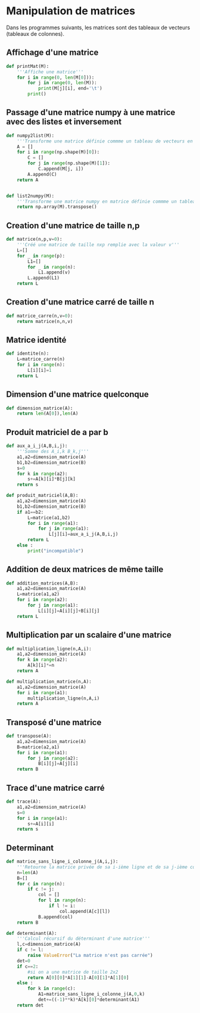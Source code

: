 # Manipulation de matrices

Dans les programmes suivants, les matrices sont des tableaux de vecteurs (tableaux de colonnes).

## Affichage d'une matrice

```python
def printMat(M):
    '''Affiche une matrice'''
    for i in range(0, len(M[0])):
        for j in range(0, len(M)):
            print(M[j][i], end='\t')
        print()
```

## Passage d'une matrice numpy à une matrice avec des listes et inversement

```python
def numpy2list(M):
    '''Transforme une matrice définie commme un tableau de vecteurs en matrice numpy'''
    A = []
    for i in range(np.shape(M)[0]):
        C = []
        for j in range(np.shape(M)[1]):
            C.append(M[j, i])
        A.append(C)
    return A


def list2numpy(M):
    '''Transforme une matrice numpy en matrice définie commme un tableau de vecteurs'''
    return np.array(M).transpose()
```

## Creation d'une matrice de taille n,p

```python
def matrice(n,p,v=0):
    '''Créé une matrice de taille nxp remplie avec la valeur v'''
    L=[]
    for _ in range(p):
        L1=[]
        for _ in range(n):
            L1.append(v)
        L.append(L1)
    return L
```

## Creation d'une matrice carré de taille n

```python
def matrice_carre(n,v=0):
    return matrice(n,n,v)
```

## Matrice identité

```python
def identite(n):
    L=matrice_carre(n)
    for i in range(n):
        L[i][i]=1
    return L
```

## Dimension d'une matrice quelconque

```python
def dimension_matrice(A):
    return len(A[0]),len(A)
```

## Produit matriciel de a par b

```python
def aux_a_i_j(A,B,i,j):
    '''Somme des A_i,k B_k,j'''
    a1,a2=dimension_matrice(A)
    b1,b2=dimension_matrice(B)
    s=0
    for k in range(a2):
        s+=A[k][i]*B[j][k]
    return s

def produit_matriciel(A,B):
    a1,a2=dimension_matrice(A)
    b1,b2=dimension_matrice(B)
    if a1==b2:
        L=matrice(a1,b2)
        for i in range(a1):
            for j in range(a1):
                L[j][i]=aux_a_i_j(A,B,i,j)
        return L
    else :
        print("incompatible")
```

## Addition de deux matrices de même taille

```python
def addition_matrices(A,B):
    a1,a2=dimension_matrice(A)
    L=matrice(a1,a2)
    for i in range(a2):
        for j in range(a1):
            L[i][j]=A[i][j]+B[i][j]
    return L
```

## Multiplication par un scalaire d'une matrice

```python
def multiplication_ligne(n,A,i):
    a1,a2=dimension_matrice(A)
    for k in range(a2):
        A[k][i]*=n
    return A

def multiplication_matrice(n,A):
    a1,a2=dimension_matrice(A)
    for i in range(a1):
        multiplication_ligne(n,A,i)
    return A
```

## Transposé d'une matrice

```python
def transpose(A):
    a1,a2=dimension_matrice(A)
    B=matrice(a2,a1)
    for i in range(a1):
        for j in range(a2):
            B[i][j]=A[j][i]
    return B
```

## Trace d'une matrice carré

```python
def trace(A):
    a1,a2=dimension_matrice(A)
    s=0
    for i in range(a1):
        s+=A[i][i]
    return s
```

## Determinant

```python
def matrice_sans_ligne_i_colonne_j(A,i,j):
    '''Retourne la matrice privée de sa i-ième ligne et de sa j-ième colonne'''
    n=len(A)
    B=[]
    for c in range(n):
        if c != j:
            col = []
            for l in range(n):
                if l != i:
                    col.append(A[c][l])
            B.append(col)
    return B

def determinant(A):
    '''Calcul récursif du déterminant d'une matrice'''
    l,c=dimension_matrice(A)
    if c != l:
        raise ValueError("La matrice n'est pas carrée")
    det=0
    if c==2:
        #si on a une matrice de taille 2x2
        return A[0][0]*A[1][1]-A[0][1]*A[1][0]
    else :
        for k in range(c):
            A1=matrice_sans_ligne_i_colonne_j(A,0,k)
            det+=((-1)**k)*A[k][0]*determinant(A1)
    return det
```
